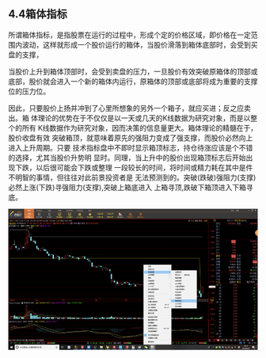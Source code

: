 ## 4.4箱体指标

所谓箱体指标，是指股票在运行的过程中，形成个定的价格区域，即价格在一定范围内波动，这样就形成一个股价运行的箱体，当股价滑落到箱体底部时，会受到买盘的支撑，

当股价上升到箱体顶部时，会受到卖盘的压力，一旦股价有效突破原箱体的顶部或底部，股价就会进入一个新的箱体内运行，原箱体的顶部或底部将成为重要的支撑位的压力位。

因此，只要股价上扬并冲到了心里所想象的另外一个箱子，就应买进；反之应卖出。箱	体理论的优势在于不仅仅是以一天或几天的K线数据为研究对象，而是以整个的所有	K线数据作为研究对象，因而决策的信息量更大。箱体理论的精髓在于，股价收盘有效	突破箱顶，就意味着原先的强阻力变成了强支撑，而股价必然向上进入上升周期。只要	技术指标盘中不即时显示箱顶标志，持仓待涨应该是个不错的选择，尤其当股价升势明	显时。同理，当上升中的股价出现箱顶标志后开始出现下跌，以后很可能会下跌或整理	一段较长的时间，将时间或精力耗在其中是件不明智的事情，但往往对此前景投资者是	无法预测到的。突破\(跌破\)强阻力\(支撑\)必然上涨\(下跌\)寻强阻力\(支撑\),突破上箱底进入	上箱寻顶,跌破下箱顶进入下箱寻底。

![](/assets/hld_xiangti.png)

